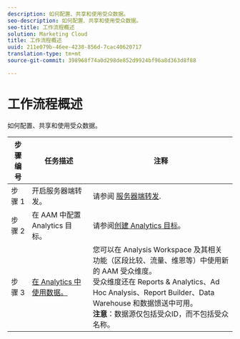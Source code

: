 ```yaml
---
description: 如何配置、共享和使用受众数据。
seo-description: 如何配置、共享和使用受众数据。
seo-title: 工作流程概述
solution: Marketing Cloud
title: 工作流程概述
uuid: 211e079b-46ee-4238-856d-7cac40620717
translation-type: tm+mt
source-git-commit: 398968f74a0d298de852d9924bf96a8d363d8f88

---
```



# 工作流程概述

如何配置、共享和使用受众数据。

| 步骤编号 | 任务描述 | 注释 |
|--- |--- |--- |
| 步骤 1 | 开启服务器端转发。 | 请参阅 [服务器端转发](/help/admin/admin/c-server-side-forwarding/ssf.md). |
| 步骤 2 | 在 AAM 中配置 Analytics 目标。 | 请参阅[创建 Analytics 目标](https://marketing.adobe.com/resources/help/en_US/aam/create-analytics-destination.html)。 |
| 步骤 3 | [在 Analytics 中使用数据。](../../../integrate/c-audience-analytics/c-workflow/use-audience-data-analytics.md#concept_369266B9010947D59E5479547F1DCB8B) | 您可以在 Analysis Workspace 及其相关功能（区段比较、流量、维恩等）中使用新的 AAM 受众维度。<br>受众维度还在 Reports &amp; Analytics、Ad Hoc Analysis、Report Builder、Data Warehouse 和数据馈送中可用。<br>**注意**：数据源仅包括受众ID，而不包括受众名称。 |
